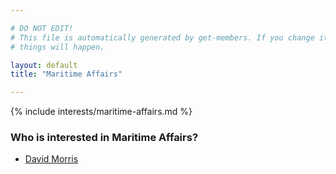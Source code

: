 ```yaml
---

# DO NOT EDIT!
# This file is automatically generated by get-members. If you change it, bad
# things will happen.

layout: default
title: "Maritime Affairs"

---
```


{% include interests/maritime-affairs.md %}

### Who is interested in Maritime Affairs?


* [David Morris](../members/david-morris.html)
